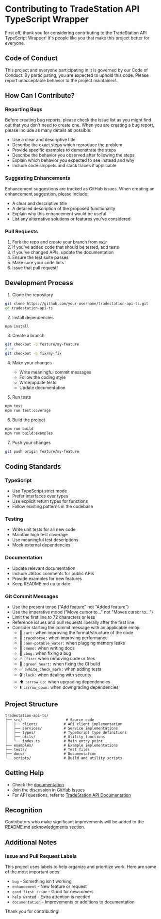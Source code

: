 # Contributing to TradeStation API TypeScript Wrapper

First off, thank you for considering contributing to the TradeStation API TypeScript Wrapper! It's people like you that make this project better for everyone.

## Code of Conduct

This project and everyone participating in it is governed by our Code of Conduct. By participating, you are expected to uphold this code. Please report unacceptable behavior to the project maintainers.

## How Can I Contribute?

### Reporting Bugs

Before creating bug reports, please check the issue list as you might find out that you don't need to create one. When you are creating a bug report, please include as many details as possible:

* Use a clear and descriptive title
* Describe the exact steps which reproduce the problem
* Provide specific examples to demonstrate the steps
* Describe the behavior you observed after following the steps
* Explain which behavior you expected to see instead and why
* Include code snippets and stack traces if applicable

### Suggesting Enhancements

Enhancement suggestions are tracked as GitHub issues. When creating an enhancement suggestion, please include:

* A clear and descriptive title
* A detailed description of the proposed functionality
* Explain why this enhancement would be useful
* List any alternative solutions or features you've considered

### Pull Requests

1. Fork the repo and create your branch from `main`
2. If you've added code that should be tested, add tests
3. If you've changed APIs, update the documentation
4. Ensure the test suite passes
5. Make sure your code lints
6. Issue that pull request!

## Development Process

1. Clone the repository
```bash
git clone https://github.com/your-username/tradestation-api-ts.git
cd tradestation-api-ts
```

2. Install dependencies
```bash
npm install
```

3. Create a branch
```bash
git checkout -b feature/my-feature
# or
git checkout -b fix/my-fix
```

4. Make your changes
   - Write meaningful commit messages
   - Follow the coding style
   - Write/update tests
   - Update documentation

5. Run tests
```bash
npm test
npm run test:coverage
```

6. Build the project
```bash
npm run build
npm run build:examples
```

7. Push your changes
```bash
git push origin feature/my-feature
```

## Coding Standards

### TypeScript

- Use TypeScript strict mode
- Prefer interfaces over types
- Use explicit return types for functions
- Follow existing patterns in the codebase

### Testing

- Write unit tests for all new code
- Maintain high test coverage
- Use meaningful test descriptions
- Mock external dependencies

### Documentation

- Update relevant documentation
- Include JSDoc comments for public APIs
- Provide examples for new features
- Keep README.md up to date

### Git Commit Messages

- Use the present tense ("Add feature" not "Added feature")
- Use the imperative mood ("Move cursor to..." not "Moves cursor to...")
- Limit the first line to 72 characters or less
- Reference issues and pull requests liberally after the first line
- Consider starting the commit message with an applicable emoji:
    * 🎨 `:art:` when improving the format/structure of the code
    * 🐎 `:racehorse:` when improving performance
    * 🚱 `:non-potable_water:` when plugging memory leaks
    * 📝 `:memo:` when writing docs
    * 🐛 `:bug:` when fixing a bug
    * 🔥 `:fire:` when removing code or files
    * 💚 `:green_heart:` when fixing the CI build
    * ✅ `:white_check_mark:` when adding tests
    * 🔒 `:lock:` when dealing with security
    * ⬆️ `:arrow_up:` when upgrading dependencies
    * ⬇️ `:arrow_down:` when downgrading dependencies

## Project Structure

```
tradestation-api-ts/
├── src/                    # Source code
│   ├── client/            # API client implementation
│   ├── services/          # Service implementations
│   ├── types/             # TypeScript type definitions
│   ├── utils/             # Utility functions
│   └── index.ts           # Main entry point
├── examples/              # Example implementations
├── tests/                 # Test files
├── docs/                  # Documentation
└── scripts/               # Build and utility scripts
```

## Getting Help

- Check the [documentation](./docs)
- Join the discussion in [GitHub Issues](https://github.com/your-username/tradestation-api-ts/issues)
- For API questions, refer to [TradeStation API Documentation](https://api.tradestation.com/docs/)

## Recognition

Contributors who make significant improvements will be added to the README.md acknowledgments section.

## Additional Notes

### Issue and Pull Request Labels

This project uses labels to help organize and prioritize work. Here are some of the most important ones:

* `bug` - Something isn't working
* `enhancement` - New feature or request
* `good first issue` - Good for newcomers
* `help wanted` - Extra attention is needed
* `documentation` - Improvements or additions to documentation

Thank you for contributing! 